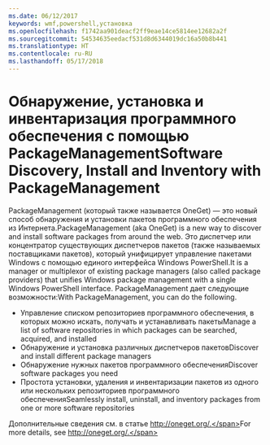 ```yaml
---
ms.date: 06/12/2017
keywords: wmf,powershell,установка
ms.openlocfilehash: f1742aa901deacf2ff9eae14ce5814ee12682a2f
ms.sourcegitcommit: 54534635eedacf531d8d6344019dc16a50b8b441
ms.translationtype: HT
ms.contentlocale: ru-RU
ms.lasthandoff: 05/17/2018
---
```

# <a name="software-discovery-install-and-inventory-with-packagemanagement"></a><span data-ttu-id="5f1ac-102">Обнаружение, установка и инвентаризация программного обеспечения с помощью PackageManagement</span><span class="sxs-lookup"><span data-stu-id="5f1ac-102">Software Discovery, Install and Inventory with PackageManagement</span></span>

<span data-ttu-id="5f1ac-103">PackageManagement (который также называется OneGet) — это новый способ обнаружения и установки пакетов программного обеспечения из Интернета.</span><span class="sxs-lookup"><span data-stu-id="5f1ac-103">PackageManagement (aka OneGet) is a new way to discover and install software packages from around the web.</span></span> <span data-ttu-id="5f1ac-104">Это диспетчер или концентратор существующих диспетчеров пакетов (также называемых поставщиками пакетов), который унифицирует управление пакетами Windows с помощью единого интерфейса Windows PowerShell.</span><span class="sxs-lookup"><span data-stu-id="5f1ac-104">It is a manager or multiplexor of existing package managers (also called package providers) that unifies Windows package management with a single Windows PowerShell interface.</span></span> <span data-ttu-id="5f1ac-105">PackageManagement дает следующие возможности:</span><span class="sxs-lookup"><span data-stu-id="5f1ac-105">With PackageManagement, you can do the following.</span></span>

-   <span data-ttu-id="5f1ac-106">Управление списком репозиториев программного обеспечения, в которых можно искать, получать и устанавливать пакеты</span><span class="sxs-lookup"><span data-stu-id="5f1ac-106">Manage a list of software repositories in which packages can be searched, acquired, and installed</span></span>
-   <span data-ttu-id="5f1ac-107">Обнаружение и установка различных диспетчеров пакетов</span><span class="sxs-lookup"><span data-stu-id="5f1ac-107">Discover and install different package managers</span></span>
-   <span data-ttu-id="5f1ac-108">Обнаружение нужных пакетов программного обеспечения</span><span class="sxs-lookup"><span data-stu-id="5f1ac-108">Discover software packages you need</span></span>
-   <span data-ttu-id="5f1ac-109">Простота установки, удаления и инвентаризации пакетов из одного или нескольких репозиториев программного обеспечения</span><span class="sxs-lookup"><span data-stu-id="5f1ac-109">Seamlessly install, uninstall, and inventory packages from one or more software repositories</span></span>

<span data-ttu-id="5f1ac-110">Дополнительные сведения см. в статье http://oneget.org/.</span><span class="sxs-lookup"><span data-stu-id="5f1ac-110">For more details, see http://oneget.org/.</span></span>
